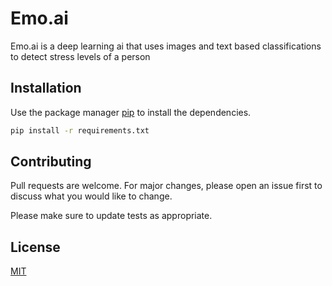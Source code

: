 # Emo.ai

Emo.ai is a deep learning ai that uses images and text based classifications to detect stress levels of a person

## Installation

Use the package manager [pip](https://pip.pypa.io/en/stable/) to install the dependencies.

```bash
pip install -r requirements.txt
```

## Contributing

Pull requests are welcome. For major changes, please open an issue first to discuss what you would like to change.

Please make sure to update tests as appropriate.

## License

[MIT](https://choosealicense.com/licenses/mit/)

